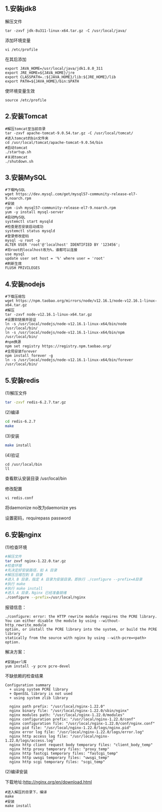 ## 1.安装jdk8

解压文件

```shell
tar -zxvf jdk-8u311-linux-x64.tar.gz -C /usr/local/java/
```

添加环境变量

```shell
vi /etc/profile
```

在其后添加

```shell
export JAVA_HOME=/usr/local/java/jdk1.8.0_311
export JRE_HOME=${JAVA_HOME}/jre
export CLASSPATH=.:${JAVA_HOME}/lib:${JRE_HOME}/lib
export PATH=${JAVA_HOME}/bin:$PATH
```

使环境变量生效

```shell
source /etc/profile
```

## 2.安装Tomcat

```shell
#解压tomcat至当前目录
tar -zxvf apache-tomcat-9.0.54.tar.gz -C /usr/local/tomcat/
#进入tomcat的bin文件夹
cd /usr/local/tomcat/apache-tomcat-9.0.54/bin
#启动tomcat
./startup.sh
#关闭tomcat
./shutdown.sh
```

## 3.安装MySQL

```shell
#下载MySQL
wget https://dev.mysql.com/get/mysql57-community-release-el7-9.noarch.rpm
#安装
rpm -ivh mysql57-community-release-el7-9.noarch.rpm
yum -y install mysql-server
#启动MySQL
systemctl start mysqld
#检查是否安装启动成功
systemctl status mysqld
#登录修改密码
mysql -u root -p
ALTER USER 'root'@'localhost' IDENTIFIED BY '123456';
#将root的localhost改为%，谁都可以连接
use mysql
update user set host = '%' where user = 'root'
#刷新生效
FLUSH PRIVILEGES
```

## 4.安装nodejs

```shell
#下载压缩包
wget https://npm.taobao.org/mirrors/node/v12.16.1/node-v12.16.1-linux-x64.tar.gz
#解压
tar -zxvf node-v12.16.1-linux-x64.tar.gz
#设置软链接并验证
ln -s /usr/local/nodejs/node-v12.16.1-linux-x64/bin/node /usr/local/bin/
ln -s /usr/local/nodejs/node-v12.16.1-linux-x64/bin/npm /usr/local/bin/
#npm换源
npm set registry https://registry.npm.taobao.org/
#全局安装forever
npm install forever -g
ln -s /usr/local/nodejs/node-v12.16.1-linux-x64/bin/forever /usr/local/bin/

```

## 5.安装redis

(1)解压文件

```sh
tar -zxvf redis-6.2.7.tar.gz
```

(2)编译

```sh
cd redis-6.2.7
make
```

(3)安装

```sh
make install
```

(4)验证

```
cd /usr/local/bin
ll
```

查看默认安装目录 /usr/local/bin

修改配置

```
vi redis.conf
```

将daemonize no改为daemonize yes

设置密码，requirepass password

## 6.安装nginx

(1)检查环境

```sh
#解压文件
tar zxvf nginx-1.22.0.tar.gz
#检查环境
#先决定好安装路径，如 A 目录
#解压压缩包到 B 目录
#进入 B 目录，指定 A 目录为安装目录。即执行 ./configure --prefix=A目录
#执行 make
#执行 make install
#进入 A 目录，Nginx 已经准备就绪
./configure --prefix=/usr/local/nginx
```

报错信息：

```
./configure: error: the HTTP rewrite module requires the PCRE library.
You can either disable the module by using --without-http_rewrite_module
option, or install the PCRE library into the system, or build the PCRE library
statically from the source with nginx by using --with-pcre=<path> option.
```

解决方案：

```shell
#安装perl库
yum install -y pcre pcre-devel
```

不缺依赖的检查结果

```
Configuration summary
  + using system PCRE library
  + OpenSSL library is not used
  + using system zlib library

  nginx path prefix: "/usr/local/nginx-1.22.0"
  nginx binary file: "/usr/local/nginx-1.22.0/sbin/nginx"
  nginx modules path: "/usr/local/nginx-1.22.0/modules"
  nginx configuration prefix: "/usr/local/nginx-1.22.0/conf"
  nginx configuration file: "/usr/local/nginx-1.22.0/conf/nginx.conf"
  nginx pid file: "/usr/local/nginx-1.22.0/logs/nginx.pid"
  nginx error log file: "/usr/local/nginx-1.22.0/logs/error.log"
  nginx http access log file: "/usr/local/nginx-1.22.0/logs/access.log"
  nginx http client request body temporary files: "client_body_temp"
  nginx http proxy temporary files: "proxy_temp"
  nginx http fastcgi temporary files: "fastcgi_temp"
  nginx http uwsgi temporary files: "uwsgi_temp"
  nginx http scgi temporary files: "scgi_temp"
```

(2)编译安装

下载地址:<a href="http://nginx.org/en/download.html">http://nginx.org/en/download.html</a>

```shell
#进入解压的目录下，编译
make
#安装
make install
```
